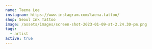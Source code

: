 ```yaml
---
name: Taena Lee
instagram: https://www.instagram.com/taena.tattoo/
shop: Seoul Ink Tattoo
image: /assets/images/screen-shot-2023-01-09-at-2.24.30-pm.png
tags:
  - artist
active: true
---
```


